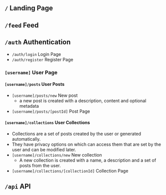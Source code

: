 ## `/` Landing Page

## `/feed` Feed

## `/auth` Authentication

- `/auth/login` Login Page
- `/auth/register` Register Page

### `[username]` User Page

#### `[username]/posts` User Posts

- `[username]/posts/new` New post
  - a new post is created with a description, content and optional metadata
- `[username]/posts/[postId]` Post Page

#### `[username]/collections` User Collections

- Collections are a set of posts created by the user or generated automatically.
- They have privacy options on which can access them that are set by the user and can be modified later.
- `[username]/collections/new` New collection
  - A new collection is created with a name, a description and a set of posts from the user.
- `[username]/collections/[collectionId]` Collection Page

## `/api` API
